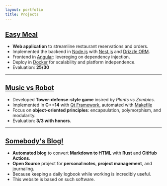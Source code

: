 ```yaml
--- 
layout: portfolio
title: Projects 
---
```


## [Easy Meal](https://github.com/Project-SWEnergy/Easy-Meal)

- **Web application** to streamline restaurant reservations and orders.
- Implemented the backend in [Node.js](https://nodejs.org/en) with [Nest.js](https://nestjs.com/) and [Drizzle ORM](https://orm.drizzle.team/).
- Frontend in [Angular](https://angular.dev/): levereging on dependency injection.
- Deploy in [Docker](https://www.docker.com/) for scalability and
  platform independence.
- Evaluation: **25/30**

---

## [Music vs Robot](https://github.com/danesinoo/music_vs_robot)

- Developed **Tower-defense-style game** insired by _Plants vs Zombies_.
- Implemented in **C++14** with [Qt Framework](https://www.qt.io/product/framework), automated with [Makefile](https://makefiletutorial.com/)
- Focus on **object-oriented principles**: encapsulation, polymorphism, and modularity.
- Evaluation: **3/3 with honors**.

---

## [Somebody's Blog!](https://github.com/danesinoo/danesinoo.github.io)

- **Automated blog** to convert **Markdown to HTML** with **Rust** and **GitHub Actions**.
- **Open Source** project for **personal notes**, **project management**, and
  journaling.
- Because keeping a daily logbook while working is incredibly useful.
- This website is based on such software.
